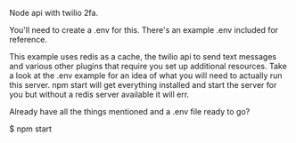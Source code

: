Node api with twilio 2fa. 

You'll need to create a .env for this.
There's an example .env included for reference. 

This example uses redis as a cache, the twilio api to send text messages and various other plugins that require you set up additional resources. Take a look at the .env example for an idea of what you will need to actually run this server. npm start will get everything installed and start the server for you but without a redis server available it will err. 

Already have all the things mentioned and a .env file ready to go?

$ npm start 

